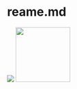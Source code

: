 # reame.md
![](https://github.com/GaganChaudhary6378/reame.md/blob/main/github%20gif.gif)
<img src="https://github.com/GaganChaudhary6378/reame.md/blob/main/github%20gif.gif" width="128"/>
